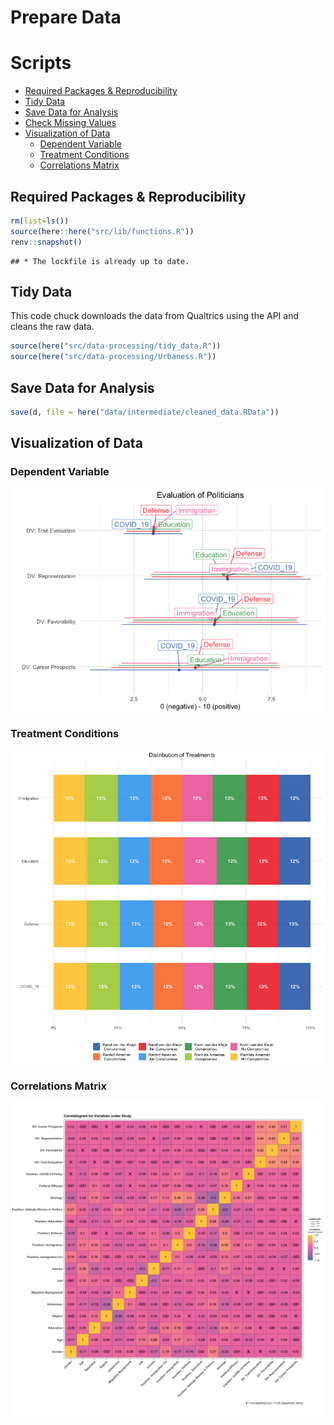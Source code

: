 Prepare Data
================

# Scripts

  - [Required Packages &
    Reproducibility](#required-packages-&-reproducibility)
  - [Tidy Data](#tidy-data)
  - [Save Data for Analysis](#save-data-for-analysis)
  - [Check Missing Values](#check-missing-values)
  - [Visualization of Data](#visualization-of-data)
      - [Dependent Variable](#dependent-variable)
      - [Treatment Conditions](#treatment-conditions)
      - [Correlations Matrix](#correlations-matrix)

## Required Packages & Reproducibility

``` r
rm(list=ls())
source(here::here("src/lib/functions.R"))
renv::snapshot()
```

    ## * The lockfile is already up to date.

## Tidy Data

This code chuck downloads the data from Qualtrics using the API and
cleans the raw data.

``` r
source(here("src/data-processing/tidy_data.R"))
source(here("src/data-processing/Urbaness.R"))
```

## Save Data for Analysis

``` r
save(d, file = here("data/intermediate/cleaned_data.RData"))
```

## Visualization of Data

### Dependent Variable

<img src="../../report/figures/Dependent Variable-1.png" style="display: block; margin: auto;" />

### Treatment Conditions

<img src="../../report/figures/Independent Variables-1.png" style="display: block; margin: auto;" />

### Correlations Matrix

<img src="../../report/figures/Correlations Matrix-1.png" style="display: block; margin: auto;" />
